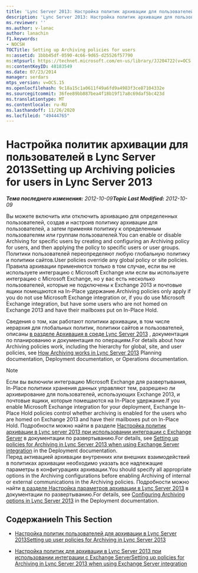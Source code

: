 ```yaml
---
title: 'Lync Server 2013: Настройка политик архивации для пользователей'
description: 'Lync Server 2013: Настройка политик архивации для пользователей.'
ms.reviewer: ''
ms.author: v-lanac
author: lanachin
f1.keywords:
- NOCSH
TOCTitle: Setting up Archiving policies for users
ms:assetid: 1bbb45df-0590-4c66-9d65-d25526f57790
ms:mtpsurl: https://technet.microsoft.com/en-us/library/JJ204722(v=OCS.15)
ms:contentKeyID: 48183549
ms.date: 07/23/2014
manager: serdars
mtps_version: v=OCS.15
ms.openlocfilehash: 9c18a15c1a0611f49a6fd9a4983f3ce87104332e
ms.sourcegitcommit: 36fee89bb887bea4f18b19f17a8c69daf5bc423d
ms.translationtype: MT
ms.contentlocale: ru-RU
ms.lasthandoff: 11/26/2020
ms.locfileid: "49444765"
---
```

# <a name="setting-up-archiving-policies-for-users-in-lync-server-2013"></a><span data-ttu-id="8763f-103">Настройка политик архивации для пользователей в Lync Server 2013</span><span class="sxs-lookup"><span data-stu-id="8763f-103">Setting up Archiving policies for users in Lync Server 2013</span></span>

<div data-xmlns="http://www.w3.org/1999/xhtml">

<div class="topic" data-xmlns="http://www.w3.org/1999/xhtml" data-msxsl="urn:schemas-microsoft-com:xslt" data-cs="https://msdn.microsoft.com/">

<div data-asp="https://msdn2.microsoft.com/asp">



</div>

<div id="mainSection">

<div id="mainBody"><span data-ttu-id="8763f-104">

<span> </span></span><span class="sxs-lookup"><span data-stu-id="8763f-104">

<span> </span></span></span>

<span data-ttu-id="8763f-105">_**Тема последнего изменения:** 2012-10-09_</span><span class="sxs-lookup"><span data-stu-id="8763f-105">_**Topic Last Modified:** 2012-10-09_</span></span>

<span data-ttu-id="8763f-106">Вы можете включить или отключить архивацию для определенных пользователей, создав и настроив политику архивации для пользователей, а затем применяя политику к определенным пользователям или группам пользователей.</span><span class="sxs-lookup"><span data-stu-id="8763f-106">You can enable or disable Archiving for specific users by creating and configuring an Archiving policy for users, and then applying the policy to specific users or user groups.</span></span> <span data-ttu-id="8763f-107">Политики пользователей переопределяют любую глобальную политику и политики сайтов.</span><span class="sxs-lookup"><span data-stu-id="8763f-107">User policies override any global policy or site policies.</span></span> <span data-ttu-id="8763f-108">Правила архивации применяются только в том случае, если вы не используете интеграцию с Microsoft Exchange или если вы используете интеграцию с Microsoft Exchange, но у вас есть несколько пользователей, которые не подключены к Exchange 2013 и почтовые ящики помещаются на In-Place удержание.</span><span class="sxs-lookup"><span data-stu-id="8763f-108">Archiving policies only apply if you do not use Microsoft Exchange integration or, if you do use Microsoft Exchange integration, but have some users who are not homed on Exchange 2013 and have their mailboxes put on In-Place Hold.</span></span>

<span data-ttu-id="8763f-109">Сведения о том, как работают политики архивации, в том числе иерархия для глобальных политик, политики сайтов и пользователей, описаны [в разделе Архивация в среде Lync Server 2013](lync-server-2013-how-archiving-works.md) , документация по планированию и документация по операциям.</span><span class="sxs-lookup"><span data-stu-id="8763f-109">For details about how Archiving policies work, including the hierarchy for global, site, and user policies, see [How Archiving works in Lync Server 2013](lync-server-2013-how-archiving-works.md) Planning documentation, Deployment documentation, or Operations documentation.</span></span>

<div>


> [!NOTE]  
> <span data-ttu-id="8763f-110">Если вы включили интеграцию Microsoft Exchange для развертывания, In-Place политики хранения данных управляют тем, разрешено ли архивирование для пользователей, использующих Exchange 2013, и почтовые ящики, которые помещаются на In-Place удержание.</span><span class="sxs-lookup"><span data-stu-id="8763f-110">If you enable Microsoft Exchange integration for your deployment, Exchange In-Place Hold policies control whether archiving is enabled for the users who are homed on Exchange 2013 and have their mailboxes put on In-Place Hold.</span></span> <span data-ttu-id="8763f-111">Подробности можно найти в разделе <A href="lync-server-2013-setting-up-policies-for-archiving-when-using-exchange-server-integration.md">Настройка политик архивации в Lync server 2013 при использовании интеграции с Exchange Server</A> в документации по развертыванию.</span><span class="sxs-lookup"><span data-stu-id="8763f-111">For details, see <A href="lync-server-2013-setting-up-policies-for-archiving-when-using-exchange-server-integration.md">Setting up policies for Archiving in Lync Server 2013 when using Exchange Server integration</A> in the Deployment documentation.</span></span><BR><span data-ttu-id="8763f-112">Перед активацией архивации внутренних или внешних взаимодействий в политиках архивации необходимо указать все надлежащие параметры в конфигурациях архивации.</span><span class="sxs-lookup"><span data-stu-id="8763f-112">You should specify all appropriate options in the Archiving configurations before enabling Archiving of internal or external communications in the Archiving policies.</span></span> <span data-ttu-id="8763f-113">Подробности можно найти <A href="lync-server-2013-configuring-archiving-options.md">в разделе Настройка параметров архивации в Lync Server 2013</A> в документации по развертыванию.</span><span class="sxs-lookup"><span data-stu-id="8763f-113">For details, see <A href="lync-server-2013-configuring-archiving-options.md">Configuring Archiving options in Lync Server 2013</A> in the Deployment documentation.</span></span>



</div>

<div>

## <a name="in-this-section"></a><span data-ttu-id="8763f-114">Содержание</span><span class="sxs-lookup"><span data-stu-id="8763f-114">In This Section</span></span>

  - [<span data-ttu-id="8763f-115">Настройка политик пользователей для архивации в Lync Server 2013</span><span class="sxs-lookup"><span data-stu-id="8763f-115">Setting up user policies for Archiving in Lync Server 2013</span></span>](lync-server-2013-setting-up-user-policies-for-archiving-in-lync-server.md)

  - [<span data-ttu-id="8763f-116">Настройка политик для архивации в Lync Server 2013 при использовании интеграции с Exchange Server</span><span class="sxs-lookup"><span data-stu-id="8763f-116">Setting up policies for Archiving in Lync Server 2013 when using Exchange Server integration</span></span>](lync-server-2013-setting-up-policies-for-archiving-when-using-exchange-server-integration.md)

<span data-ttu-id="8763f-117"></div>

</div>

<span> </span>

</div>

</div>

</span><span class="sxs-lookup"><span data-stu-id="8763f-117"></div>

</div>

<span> </span>

</div>

</div>

</span></span></div>

